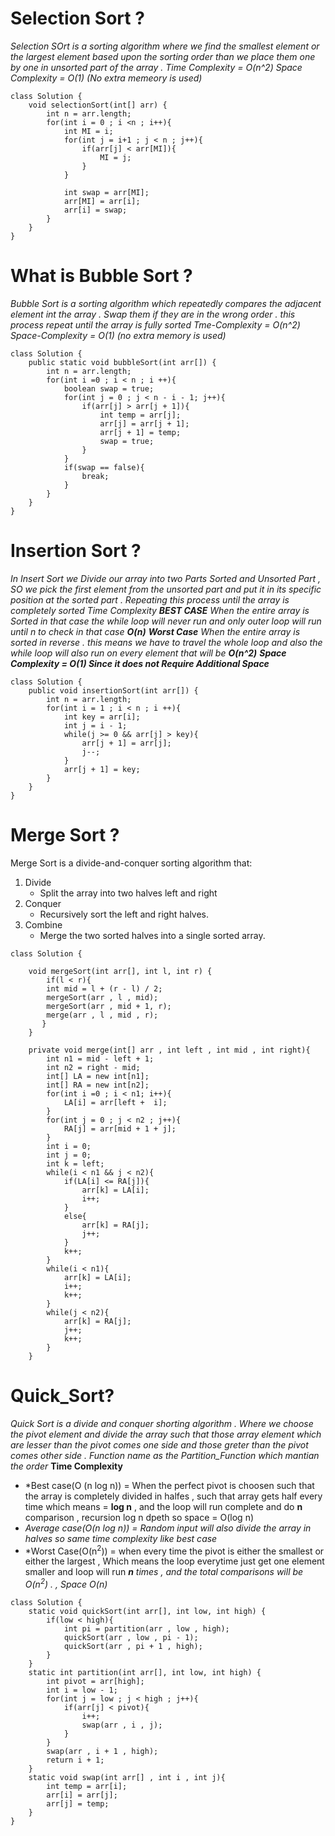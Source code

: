 # Selection Sort ?
*Selection SOrt is a sorting algorithm where we find the smallest element or the largest element based upon the sorting order than we place them one by one in unsorted part of the array . 
Time Complexity = O(n^2) 
Space Complexity = O(1) (No extra memeory is used)*
```
class Solution {
    void selectionSort(int[] arr) {
        int n = arr.length;
        for(int i = 0 ; i <n ; i++){
            int MI = i;
            for(int j = i+1 ; j < n ; j++){
                if(arr[j] < arr[MI]){
                    MI = j;
                }
            }

            int swap = arr[MI];
            arr[MI] = arr[i];
            arr[i] = swap;
        }
    }
}
```

# What is Bubble Sort ?
*Bubble Sort is a sorting algorithm which repeatedly compares the adjacent element  int the array . Swap them if they are in the wrong order . this process repeat until the array is fully sorted
Tme-Complexity = O(n^2)
Space-Complexity = O(1) (no extra memory is used)*
```
class Solution {
    public static void bubbleSort(int arr[]) {
        int n = arr.length;
        for(int i =0 ; i < n ; i ++){
            boolean swap = true;
            for(int j = 0 ; j < n - i - 1; j++){
                if(arr[j] > arr[j + 1]){
                    int temp = arr[j];
                    arr[j] = arr[j + 1];
                    arr[j + 1] = temp;
                    swap = true;
                }
            }
            if(swap == false){
                break;
            }
        }
    }
}
```
# Insertion Sort ?
*In Insert Sort we Divide our array into two Parts Sorted and Unsorted Part , SO we pick the first element from the unsorted part and put it in its specific position at the sorted part . Repeating this process until the array is completely sorted
Time Complexity 
**BEST CASE** When the entire array is Sorted in that case the while loop will never run and only outer loop will run until n to check  in that case **O(n)**
**Worst Case** When the entire array is sorted in reverse . this means we have to travel the whole loop and also the while loop will also run on every element that will be **O(n^2)**
**Space Complexity = O(1) Since it does not Require Additional Space***
```
class Solution {
    public void insertionSort(int arr[]) {
        int n = arr.length;
        for(int i = 1 ; i < n ; i ++){
            int key = arr[i];
            int j = i - 1;
            while(j >= 0 && arr[j] > key){
                arr[j + 1] = arr[j];
                j--;
            }
            arr[j + 1] = key;
        }
    }
}
```

# Merge Sort ?
Merge Sort is  a divide-and-conquer sorting algorithm that:
1. Divide
   - Split the array into two halves left and right
2. Conquer
   - Recursively sort the left and right halves.
3. Combine
   - Merge the two sorted halves into a single sorted array. 
```
class Solution {

    void mergeSort(int arr[], int l, int r) {
        if(l < r){
        int mid = l + (r - l) / 2;
        mergeSort(arr , l , mid);
        mergeSort(arr , mid + 1, r);
        merge(arr , l , mid , r);
       }
    }
    
    private void merge(int[] arr , int left , int mid , int right){
        int n1 = mid - left + 1;
        int n2 = right - mid;
        int[] LA = new int[n1];
        int[] RA = new int[n2];
        for(int i =0 ; i < n1; i++){
            LA[i] = arr[left +  i];
        }
        for(int j = 0 ; j < n2 ; j++){
            RA[j] = arr[mid + 1 + j];
        }
        int i = 0;
        int j = 0;
        int k = left;
        while(i < n1 && j < n2){
            if(LA[i] <= RA[j]){
                arr[k] = LA[i];
                i++;
            }
            else{
                arr[k] = RA[j];
                j++;
            }
            k++;
        }
        while(i < n1){
            arr[k] = LA[i];
            i++;
            k++;
        }
        while(j < n2){
            arr[k] = RA[j];
            j++;
            k++;
        }
    }
```

#  Quick_Sort?
*Quick Sort is a divide and conquer shorting algorithm . Where we choose the pivot element and divide the array such that those array element which are lesser than the pivot comes one side and those greter than the pivot comes other side . Function name as the Partition_Function which mantian the order*
**Time Complexity**
- *Best case(O (n log n)) = When the perfect pivot is choosen such that the array is completely  divided in halfes , such that array gets half every time which means  = **log n** ,  and the loop will run complete and do **n** comparison , recursion log n dpeth  so space = O(log n)
- *Average case(O(n log n)) = Random input will also divide the array in halves so same time complexity like best case*
- *Worst Case(O(n<sup>2</sup>)) = when every time the pivot is either the smallest or either the largest  , Which means the loop everytime just get one element smaller and loop will run ***n** times , and the total comparisons will be O(n<sup>2</sup>) . , Space O(n)* 
```
class Solution {
    static void quickSort(int arr[], int low, int high) {
        if(low < high){
            int pi = partition(arr , low , high);
            quickSort(arr , low , pi - 1);
            quickSort(arr , pi + 1 , high);
        }
    }
    static int partition(int arr[], int low, int high) {
        int pivot = arr[high];
        int i = low - 1;
        for(int j = low ; j < high ; j++){
            if(arr[j] < pivot){
                i++;
                swap(arr , i , j);
            }
        }
        swap(arr , i + 1 , high);
        return i + 1;
    }
    static void swap(int arr[] , int i , int j){
        int temp = arr[i];
        arr[i] = arr[j]; 
        arr[j] = temp;
    }
}    
